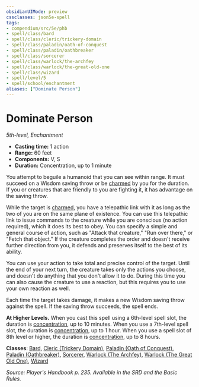 ```yaml
---
obsidianUIMode: preview
cssclasses: json5e-spell
tags:
- compendium/src/5e/phb
- spell/class/bard
- spell/class/cleric/trickery-domain
- spell/class/paladin/oath-of-conquest
- spell/class/paladin/oathbreaker
- spell/class/sorcerer
- spell/class/warlock/the-archfey
- spell/class/warlock/the-great-old-one
- spell/class/wizard
- spell/level/5
- spell/school/enchantment
aliases: ["Dominate Person"]
---
```

# Dominate Person
*5th-level, Enchantment*  

- **Casting time:** 1 action
- **Range:** 60 feet
- **Components:** V, S
- **Duration:** Concentration, up to 1 minute

You attempt to beguile a humanoid that you can see within range. It must succeed on a Wisdom saving throw or be [charmed](z_compendium/rules/conditions.md#charmed) by you for the duration. If you or creatures that are friendly to you are fighting it, it has advantage on the saving throw.

While the target is [charmed](z_compendium/rules/conditions.md#charmed), you have a telepathic link with it as long as the two of you are on the same plane of existence. You can use this telepathic link to issue commands to the creature while you are conscious (no action required), which it does its best to obey. You can specify a simple and general course of action, such as "Attack that creature," "Run over there," or "Fetch that object." If the creature completes the order and doesn't receive further direction from you, it defends and preserves itself to the best of its ability.

You can use your action to take total and precise control of the target. Until the end of your next turn, the creature takes only the actions you choose, and doesn't do anything that you don't allow it to do. During this time you can also cause the creature to use a reaction, but this requires you to use your own reaction as well.

Each time the target takes damage, it makes a new Wisdom saving throw against the spell. If the saving throw succeeds, the spell ends.

**At Higher Levels.** When you cast this spell using a 6th-level spell slot, the duration is [concentration](z_compendium/rules/conditions.md#concentration), up to 10 minutes. When you use a 7th-level spell slot, the duration is [concentration](z_compendium/rules/conditions.md#concentration), up to 1 hour. When you use a spell slot of 8th level or higher, the duration is [concentration](z_compendium/rules/conditions.md#concentration), up to 8 hours.

**Classes**: [Bard](z_compendium/classes/bard.md), [Cleric (Trickery Domain)](z_compendium/classes/cleric-trickery-domain.md), [Paladin (Oath of Conquest)](z_compendium/classes/paladin-oath-of-conquest-xge.md), [Paladin (Oathbreaker)](z_compendium/classes/paladin-oathbreaker.md), [Sorcerer](z_compendium/classes/sorcerer.md), [Warlock (The Archfey)](z_compendium/classes/warlock-the-archfey.md), [Warlock (The Great Old One)](z_compendium/classes/warlock-the-great-old-one.md), [Wizard](z_compendium/classes/wizard.md)

*Source: Player's Handbook p. 235. Available in the SRD and the Basic Rules.*